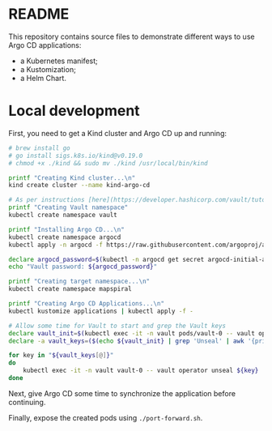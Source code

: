 # README

This repository contains source files to demonstrate different ways to use Argo CD applications:

- a Kubernetes manifest;
- a Kustomization;
- a Helm Chart.

# Local development

First, you need to get a Kind cluster and Argo CD up and running:

```bash
# brew install go
# go install sigs.k8s.io/kind@v0.19.0
# chmod +x ./kind && sudo mv ./kind /usr/local/bin/kind

printf "Creating Kind cluster...\n"
kind create cluster --name kind-argo-cd

# As per instructions [here](https://developer.hashicorp.com/vault/tutorials/kubernetes/kubernetes-raft-deployment-guide#kubernetes-namespaces)
printf "Creating Vault namespace"
kubectl create namespace vault

printf "Installing Argo CD...\n"
kubectl create namespace argocd
kubectl apply -n argocd -f https://raw.githubusercontent.com/argoproj/argo-cd/stable/manifests/install.yaml

declare argocd_password=$(kubectl -n argocd get secret argocd-initial-admin-secret -o jsonpath="{.data.password}" | base64 -d)
echo "Vault password: ${argocd_password}"

printf "Creating target namespace...\n"
kubectl create namespace mapspiral

printf "Creating Argo CD Applications...\n"
kubectl kustomize applications | kubectl apply -f -

# Allow some time for Vault to start and grep the Vault keys
declare vault_init=$(kubectl exec -it -n vault pods/vault-0 -- vault operator init)
declare -a vault_keys=($(echo ${vault_init} | grep 'Unseal' | awk '{print $4}'))

for key in "${vault_keys[@]}"
do
    kubectl exec -it -n vault vault-0 -- vault operator unseal ${key}
done

```

Next, give Argo CD some time to synchronize the application before continuing.

Finally, expose the created pods using `./port-forward.sh`.
